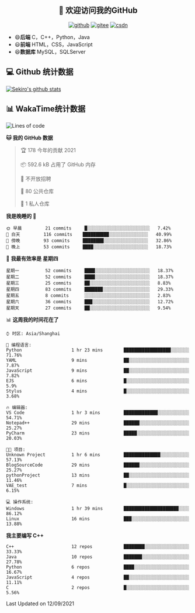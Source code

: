 <h2 align="center">👋 欢迎访问我的GitHub</h2>
<p align="center">
  <a href="https://666wxy666.github.io/"><img src="https://img.shields.io/badge/GitHub-24292e" alt="github"></a>
  <a href="https://gitee.com/wxy_666"><img src="https://img.shields.io/badge/Gitee-fe7300" alt="gitee"></a>
  <a href="https://blog.csdn.net/WXY_666"><img src="https://img.shields.io/badge/CSDN-cf000e" alt="csdn"></a>
</p>

- 😄**后端** C，C++，Python，Java
- 😃**前端** HTML，CSS，JavaScript
- 😆**数据库** MySQL，SQLServer

## 💻 Github 统计数据
[![Sekiro's github stats](https://github-readme-stats.vercel.app/api?username=666WXY666)](https://666wxy666.github.io/)

## 📊 WakaTime统计数据

<!--START_SECTION:waka-->
![Lines of code](https://img.shields.io/badge/%E4%BB%8E%E3%80%8C%E4%BD%A0%E5%A5%BD%E4%B8%96%E7%95%8C%E3%80%8D%E6%88%91%E5%B7%B2%E7%BB%8F%E5%86%99%E4%BA%86-517666%20%E8%A1%8C%E4%BB%A3%E7%A0%81-blue)

**🐱 我的 GitHub 数据** 

> 🏆 178 今年的贡献 2021
 > 
> 📦 592.6 kB 占用了 GitHub 内存 
 > 
> 🚫 不开放招聘
 > 
> 📜 80 公共仓库 
 > 
> 🔑 1 私人仓库 
 > 
**我是晚睡的 🦉** 

```text
🌞 早晨         21 commits     █░░░░░░░░░░░░░░░░░░░░░░░░   7.42% 
🌆 白天         116 commits    ██████████░░░░░░░░░░░░░░░   40.99% 
🌃 傍晚         93 commits     ████████░░░░░░░░░░░░░░░░░   32.86% 
🌙 晚上         53 commits     ████░░░░░░░░░░░░░░░░░░░░░   18.73%

```
📅 **我最有效率是 星期四** 

```text
星期一          52 commits     ████░░░░░░░░░░░░░░░░░░░░░   18.37% 
星期二          52 commits     ████░░░░░░░░░░░░░░░░░░░░░   18.37% 
星期三          25 commits     ██░░░░░░░░░░░░░░░░░░░░░░░   8.83% 
星期四          83 commits     ███████░░░░░░░░░░░░░░░░░░   29.33% 
星期五          8 commits      ░░░░░░░░░░░░░░░░░░░░░░░░░   2.83% 
星期六          36 commits     ███░░░░░░░░░░░░░░░░░░░░░░   12.72% 
星期天          27 commits     ██░░░░░░░░░░░░░░░░░░░░░░░   9.54%

```


📊 **这周我的时间花在了** 

```text
⌚︎ 时区: Asia/Shanghai

💬 编程语言: 
Python                   1 hr 23 mins        ██████████████████░░░░░░░   71.76% 
YAML                     9 mins              ██░░░░░░░░░░░░░░░░░░░░░░░   7.87% 
JavaScript               9 mins              ██░░░░░░░░░░░░░░░░░░░░░░░   7.82% 
EJS                      6 mins              █░░░░░░░░░░░░░░░░░░░░░░░░   5.9% 
Stylus                   4 mins              █░░░░░░░░░░░░░░░░░░░░░░░░   3.68%

🔥 编辑器: 
VS Code                  1 hr 3 mins         █████████████░░░░░░░░░░░░   54.71% 
Notepad++                29 mins             ██████░░░░░░░░░░░░░░░░░░░   25.27% 
PyCharm                  23 mins             █████░░░░░░░░░░░░░░░░░░░░   20.03%

🐱‍💻 项目: 
Unknown Project          1 hr 6 mins         ██████████████░░░░░░░░░░░   57.13% 
BlogSourceCode           29 mins             ██████░░░░░░░░░░░░░░░░░░░   25.27% 
pythonProject            13 mins             ██░░░░░░░░░░░░░░░░░░░░░░░   11.46% 
VAE_test                 7 mins              █░░░░░░░░░░░░░░░░░░░░░░░░   6.15%

💻 操作系统: 
Windows                  1 hr 39 mins        █████████████████████░░░░   86.12% 
Linux                    16 mins             ███░░░░░░░░░░░░░░░░░░░░░░   13.88%

```

**我主要编写 C++** 

```text
C++                      12 repos            ████████░░░░░░░░░░░░░░░░░   33.33% 
Java                     10 repos            ███████░░░░░░░░░░░░░░░░░░   27.78% 
Python                   6 repos             ████░░░░░░░░░░░░░░░░░░░░░   16.67% 
JavaScript               4 repos             ██░░░░░░░░░░░░░░░░░░░░░░░   11.11% 
C                        2 repos             █░░░░░░░░░░░░░░░░░░░░░░░░   5.56%

```



 Last Updated on 12/09/2021
<!--END_SECTION:waka-->

<!--
**666WXY666/666WXY666** is a ✨ _special_ ✨ repository because its `README.md` (this file) appears on your GitHub profile.

Here are some ideas to get you started:

- 🔭 I’m currently working on ...
- 🌱 I’m currently learning ...
- 👯 I’m looking to collaborate on ...
- 🤔 I’m looking for help with ...
- 💬 Ask me about ...
- 📫 How to reach me: ...
- 😄 Pronouns: ...
- ⚡ Fun fact: ...
-->
